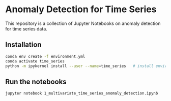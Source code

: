# Anomaly Detection for Time Series

This repository is a collection of Jupyter Notebooks on anomaly detection for time series data.

## Installation

```bash
conda env create -f environment.yml
conda activate time_series
python -m ipykernel install --user --name=time_series   # install environment in Jupyter notebook
```

## Run the notebooks

```bash
jupyter notebook 1_multivariate_time_series_anomaly_detection.ipynb
```


